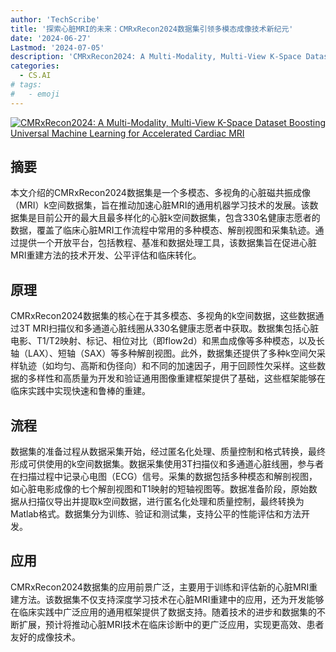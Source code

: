 ```yaml
---
author: 'TechScribe'
title: '探索心脏MRI的未来：CMRxRecon2024数据集引领多模态成像技术新纪元'
date: '2024-06-27'
Lastmod: '2024-07-05'
description: 'CMRxRecon2024: A Multi-Modality, Multi-View K-Space Dataset Boosting Universal Machine Learning for Accelerated Cardiac MRI'
categories:
  - CS.AI
# tags:
#   - emoji
---
```


[![CMRxRecon2024: A Multi-Modality, Multi-View K-Space Dataset Boosting Universal Machine Learning for Accelerated Cardiac MRI](https://arxiv-research-1301205113.cos.ap-guangzhou.myqcloud.com/images/2406.19043v1.pdf_0.jpg)](https://arxiv.org/abs/2406.19043v1)

## 摘要

本文介绍的CMRxRecon2024数据集是一个多模态、多视角的心脏磁共振成像（MRI）k空间数据集，旨在推动加速心脏MRI的通用机器学习技术的发展。该数据集是目前公开的最大且最多样化的心脏k空间数据集，包含330名健康志愿者的数据，覆盖了临床心脏MRI工作流程中常用的多种模态、解剖视图和采集轨迹。通过提供一个开放平台，包括教程、基准和数据处理工具，该数据集旨在促进心脏MRI重建方法的技术开发、公平评估和临床转化。<!--more-->

## 原理

CMRxRecon2024数据集的核心在于其多模态、多视角的k空间数据，这些数据通过3T MRI扫描仪和多通道心脏线圈从330名健康志愿者中获取。数据集包括心脏电影、T1/T2映射、标记、相位对比（即flow2d）和黑血成像等多种模态，以及长轴（LAX）、短轴（SAX）等多种解剖视图。此外，数据集还提供了多种k空间欠采样轨迹（如均匀、高斯和伪径向）和不同的加速因子，用于回顾性欠采样。这些数据的多样性和高质量为开发和验证通用图像重建框架提供了基础，这些框架能够在临床实践中实现快速和鲁棒的重建。

## 流程

数据集的准备过程从数据采集开始，经过匿名化处理、质量控制和格式转换，最终形成可供使用的k空间数据集。数据采集使用3T扫描仪和多通道心脏线圈，参与者在扫描过程中记录心电图（ECG）信号。采集的数据包括多种模态和解剖视图，如心脏电影成像的七个解剖视图和T1映射的短轴视图等。数据准备阶段，原始数据从扫描仪导出并提取k空间数据，进行匿名化处理和质量控制，最终转换为Matlab格式。数据集分为训练、验证和测试集，支持公平的性能评估和方法开发。

## 应用

CMRxRecon2024数据集的应用前景广泛，主要用于训练和评估新的心脏MRI重建方法。该数据集不仅支持深度学习技术在心脏MRI重建中的应用，还为开发能够在临床实践中广泛应用的通用框架提供了数据支持。随着技术的进步和数据集的不断扩展，预计将推动心脏MRI技术在临床诊断中的更广泛应用，实现更高效、患者友好的成像技术。